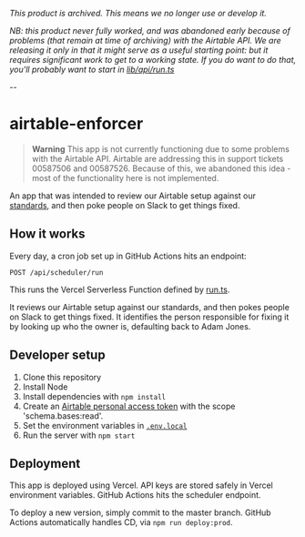 _This product is archived. This means we no longer use or develop it._

_NB: this product never fully worked, and was abandoned early because of problems (that remain at time of archiving) with the Airtable API. We are releasing it only in that it might serve as a useful starting point: but it requires significant work to get to a working state. If you do want to do that, you'll probably want to start in [lib/api/run.ts](./src/lib/api/run.ts)_

--

# airtable-enforcer

> **Warning**
> This app is not currently functioning due to some problems with the Airtable API.
> Airtable are addressing this in support tickets 00587506 and 00587526.
> Because of this, we abandoned this idea - most of the functionality here is not implemented.

An app that was intended to review our Airtable setup against our [standards](https://github.com/bluedotimpact/airtable-standards), and then poke people on Slack to get things fixed.

## How it works

Every day, a cron job set up in GitHub Actions hits an endpoint:

```
POST /api/scheduler/run
```

This runs the Vercel Serverless Function defined by [run.ts](./src/pages/api/scheduler/run.ts).

It reviews our Airtable setup against our standards, and then pokes people on Slack to get things fixed. It identifies the person responsible for fixing it by looking up who the owner is, defaulting back to Adam Jones.

## Developer setup

1. Clone this repository
2. Install Node
3. Install dependencies with `npm install`
4. Create an [Airtable personal access token](https://support.airtable.com/docs/creating-and-using-api-keys-and-access-tokens) with the scope 'schema.bases:read'.
5. Set the environment variables in [`.env.local`](./.env.local)
6. Run the server with `npm start`

## Deployment

This app is deployed using Vercel. API keys are stored safely in Vercel environment variables. GitHub Actions hits the scheduler endpoint.

To deploy a new version, simply commit to the master branch. GitHub Actions automatically handles CD, via `npm run deploy:prod`.
